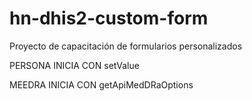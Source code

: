 # hn-dhis2-custom-form
Proyecto de capacitación de formularios personalizados 


PERSONA INICIA CON  setValue


MEEDRA INICIA CON getApiMedDRaOptions